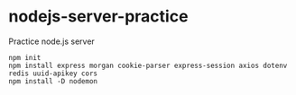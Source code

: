 # nodejs-server-practice
Practice node.js server

```
npm init
npm install express morgan cookie-parser express-session axios dotenv redis uuid-apikey cors
npm install -D nodemon
```